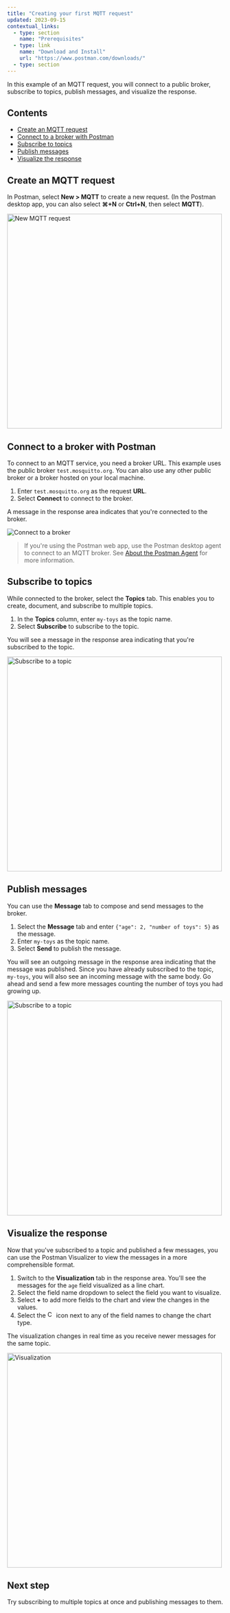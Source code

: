 ```yaml
---
title: "Creating your first MQTT request"
updated: 2023-09-15
contextual_links:
  - type: section
    name: "Prerequisites"
  - type: link
    name: "Download and Install"
    url: "https://www.postman.com/downloads/"
  - type: section
---
```


In this example of an MQTT request, you will connect to a public broker, subscribe to topics, publish messages, and visualize the response.

## Contents

- [Create an MQTT request](#create-an-mqtt-request)
- [Connect to a broker with Postman](#connect-to-a-broker-with-postman)
- [Subscribe to topics](#subscribe-to-topics)
- [Publish messages](#publish-messages)
- [Visualize the response](#visualize-the-response)

## Create an MQTT request

In Postman, select **New > MQTT** to create a new request. (In the Postman desktop app, you can also select **⌘+N** or **Ctrl+N**, then select **MQTT**).

  <img src="https://assets.postman.com/postman-docs/v10/mqtt/mqtt-new-request-v10.jpg" alt="New MQTT request" width="500px"/>

## Connect to a broker with Postman

To connect to an MQTT service, you need a broker URL. This example uses the public broker `test.mosquitto.org`. You can also use any other public broker or a broker hosted on your local machine.

1. Enter `test.mosquitto.org` as the request **URL**.
1. Select **Connect** to connect to the broker.

A message in the response area indicates that you're connected to the broker.

  <img src="https://assets.postman.com/postman-docs/v10/mqtt-connected-v10-22.jpg" alt="Connect to a broker">

> If you're using the Postman web app, use the Postman desktop agent to connect to an MQTT broker. See [About the Postman Agent](https://learning.postman.com/docs/getting-started/about-postman-agent/) for more information.

## Subscribe to topics

While connected to the broker, select the **Topics** tab. This enables you to create, document, and subscribe to multiple topics.

1. In the **Topics** column, enter `my-toys` as the topic name.
1. Select **Subscribe** to subscribe to the topic.

You will see a message in the response area indicating that you're subscribed to the topic.

  <img src="https://assets.postman.com/postman-docs/v10/mqtt/mqtt-subscribed-v10.jpg" alt="Subscribe to a topic" width="500px"/>

## Publish messages

You can use the **Message** tab to compose and send messages to the broker.

1. Select the **Message** tab and enter `{"age": 2, "number of toys": 5}` as the message.
1. Enter `my-toys` as the topic name.
1. Select **Send** to publish the message.

You will see an outgoing message in the response area indicating that the message was published. Since you have already subscribed to the topic, `my-toys`, you will also see an incoming message with the same body. Go ahead and send a few more messages counting the number of toys you had growing up.

  <img src="https://assets.postman.com/postman-docs/v10/mqtt/mqtt-published-v10.jpg" alt="Subscribe to a topic" width="500px"/>

## Visualize the response

Now that you've subscribed to a topic and published a few messages, you can use the Postman Visualizer to view the messages in a more comprehensible format.

1. Switch to the **Visualization** tab in the response area. You'll see the messages for the `age` field visualized as a line chart.
1. Select the field name dropdown to select the field you want to visualize.
1. Select **+** to add more fields to the chart and view the changes in the values.
1. Select the <img alt="Chart icon" src="https://assets.postman.com/postman-docs/v10/mqtt/chart-icon-v10.jpg#icon" width="16px"> icon next to any of the field names to change the chart type.

The visualization changes in real time as you receive newer messages for the same topic.

  <img src="https://assets.postman.com/postman-docs/v10/mqtt/mqtt-visualization-v10.jpg" alt="Visualization" width="500px"/>

## Next step

Try subscribing to multiple topics at once and publishing messages to them.
